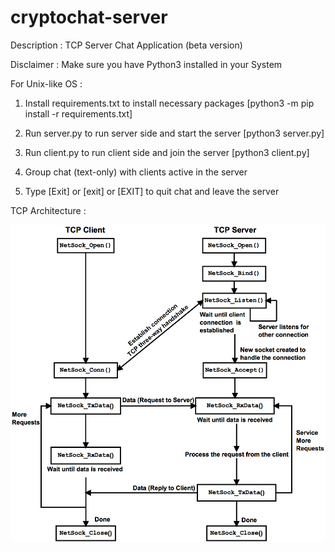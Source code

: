 # cryptochat-server

Description : TCP Server Chat Application (beta version)

Disclaimer : Make sure you have Python3 installed in your System

For Unix-like OS :

1. Install requirements.txt to install necessary packages [python3 -m pip install -r requirements.txt] 

2. Run server.py to run server side and start the server [python3 server.py]

3. Run client.py to run client side and join the server [python3 client.py]

4. Group chat (text-only) with clients active in the server

5. Type [Exit] or [exit] or [EXIT] to quit chat and leave the server

TCP Architecture :

![](tcp_architecture.png)

